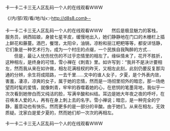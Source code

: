 卡一卡二卡三无人区乱码一个人的在线观看WWW

《/内/部/观/看/地/址👉http://d8s8.com》--

卡一卡二卡三无人区乱码一个人的在线观看WWW　　然后是极显魅力的客栈，服务员，纳西姑娘，身披七星羊皮，缓慢地出入，她们静静地在门口的木栅栏上插上鲜花和藤蔓。酒巴，餐馆，太阳伞，油锅，凉粉和丽江粑粑等等，都安详恬静，它们象是一种艺术行为，成为一个村庄的点缀，一个民族自我陶醉的方式…
　　但是，最让人忧伤忧伤的不过乎恋情里的相左了。缘纵情未了，花开不胜折，这种相左，是终身的可惜，雪小禅在《刺青》里。如许写到：“我并不是决计要相左，然而我从来在如许做，相左花满枝杈的昨天，又相左此刻，此刻仍要反复那沟通的分辨，余生将成陌路，一去千里……文中的谁人女子，夕夏，是个外表内敛，害羞，凄凉，凉爽的女子，属于她的恋情，然而是一场彻里彻外的暗恋，那一场绝望而时髦的爱情，就像刺青，牢牢的吞噬着她的心，在悲悯的笔墨背地，我似乎一次次看到她惨白而又纯洁的脸，写满辛酸和纠结。耳边是她大年夜之夜的呼吁，在召唤本人爱的人，再有在身上刺上去的名字。雪小禅说；暗恋，是一种完全的宁静，蓄意动也有快乐。然而更多的是一部分的辛酸。由于她们。从来在相左。无效质疑。沈家白是爱夕夏的，然而她们却一次次的再相左。





卡一卡二卡三无人区乱码一个人的在线观看WWW
